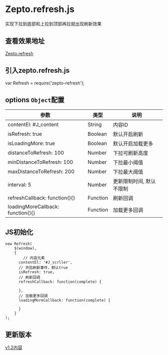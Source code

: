 Zepto.refresh.js
=======
实现下拉到底部和上拉到顶部再拉就出现刷新效果

## 查看效果地址
[Zepto.refresh](http://nevergiveup-j.github.io/Zepto.refresh/)

	
## 引入zepto.refresh.js
var Refresh = require('zepto-refresh');

## options <code>Object</code>配置
| 参数                               | 类型          | 说明                  |
| ---------------------------------- | ------------- | --------------------- |
| contentEl: #J_content              | String        | 内容ID                |
| isRefresh: true                    | Boolean       | 默认开启刷新	         | 
| isLoadingMore: true                | Boolean       | 默认开启加载更多	     | 
| distanceToRefresh: 100             | Number        | 下拉可刷新高度	     | 
| minDistanceToRefresh: 100          | Number        | 下拉最小阈值   	     | 
| maxDistanceToRefresh: 200          | Number        | 下拉最大阈值   	     | 
| interval: 5                        | Number        | 更新限制时间, 默认不限制 | 
| refreshCallback: function(){}      | Function      | 刷新回调              | 
| loadingMoreCallback: function(){}  | Function      | 加载更多回调          | 

## JS初始化
	new Refresh(
		$(window),
		{
			// 内容元素
		  contentEl: '#J_scrller',
		  // 开启刷新事件，默认true
		  isRefresh: true,
		  // 刷新回调
		  refreshCallback: function(complete) {
				 
		  },
		  // 加载更多回调
		  loadingMoreCallback: function(complete) {
				
		  }
		}
	);	

## 更新版本
[v1.2内容](https://github.com/nevergiveup-j/zepto-refresh/wiki/%E6%9B%B4%E6%96%B0v1.2%E5%86%85%E5%AE%B9)

